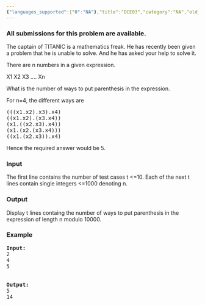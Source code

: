 ```yaml
---
{"languages_supported":{"0":"NA"},"title":"DCE03","category":"NA","old_version":true,"problem_code":"DCE03","tags":{"0":"NA"},"layout":"problem"}
---
```


<h3> All submissions for this problem are available. </h3><p>The captain of TITANIC is a mathematics freak. He has recently been given a problem that he is unable to solve. And he has asked your help to solve it.<br />

There are n numbers in a given expression.<br />

X1 X2 X3 ....  Xn<br />

What is the number of ways to put parenthesis in the expression.<br />

For n=4, the different ways are <br />
<pre>
(((x1.x2).x3).x4)
((x1.x2).(x3.x4))
(x1.((x2.x3).x4))
(x1.(x2.(x3.x4)))
((x1.(x2.x3)).x4)
</pre>

Hence the required answer would be 5.<br />


<h3>Input</h3>
</p><p>The first line contains the number of test cases t &lt;=10.
Each of the next t lines contain single integers &lt;=1000 denoting n.


<h3>Output</h3>
</p><p>Display t lines containg the number of ways to put parenthesis in the expression of length n modulo 10000.

<h3>Example</h3>

<pre>
<b>Input:</b>
2
4
5


<b>Output:</b>
5
14
</pre></p>    